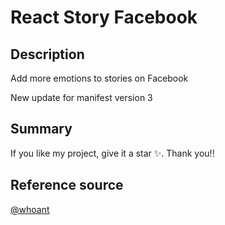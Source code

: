 # React Story Facebook

## Description

Add more emotions to stories on Facebook

New update for manifest version 3

## Summary

If you like my project, give it a star ✨. Thank you!!

## Reference source

[@whoant](https://github.com/whoant/react-story-facebook )